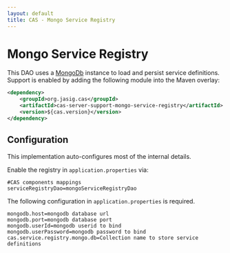 ```yaml
---
layout: default
title: CAS - Mongo Service Registry
---
```


# Mongo Service Registry
This DAO uses a [MongoDb](https://www.mongodb.org/) instance to load and persist service definitions.
Support is enabled by adding the following module into the Maven overlay:

```xml
<dependency>
    <groupId>org.jasig.cas</groupId>
    <artifactId>cas-server-support-mongo-service-registry</artifactId>
    <version>${cas.version}</version>
</dependency>
```

## Configuration
This implementation auto-configures most of the internal details.

Enable the registry in `application.properties` via:

```properties
#CAS components mappings
serviceRegistryDao=mongoServiceRegistryDao
```


The following configuration in `application.properties` is required.

```properties
mongodb.host=mongodb database url
mongodb.port=mongodb database port
mongodb.userId=mongodb userid to bind
mongodb.userPassword=mongodb password to bind
cas.service.registry.mongo.db=Collection name to store service definitions
```
